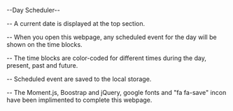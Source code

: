 --Day Scheduler--

-- A current date is displayed at the top section.

-- When you open this webpage, any scheduled event for the day will be 
shown on the time blocks.

-- The time blocks are color-coded for different times during the day,
present, past and future.

-- Scheduled event are saved to the local storage.

-- The Moment.js, Boostrap and jQuery, google fonts and "fa fa-save" incon
have been implimented to complete this webpage.
